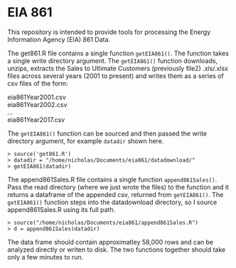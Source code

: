 # EIA 861 

This repository is intended to provide tools for processing the Energy Information Agency (EIA) 861 Data.

The get861.R file contains a single function `getEIA861()`.  The function takes a single write directory argument. The `getEIA861()` function downloads, unzips, extracts the Sales to Ultimate Customers (previously file2) .xls/.xlsx files across several years (2001 to present) and writes them as a series of csv files of the form:  

eia861Year2001.csv     
eia861Year2002.csv    
...  
eia861Year2017.csv  

The `getEIA861()` function can be sourced and then passed the write directory argument, for example `datadir` shown here.

```{r}
> source('get861.R')
> datadir = "/home/nicholas/Documents/eia861/datadownload/"
> getEIA861(datadir)
```

The append861Sales.R file contains a single function `append861Sales()`.  Pass the read directory (where we just wrote the files) to the function and it returns a dataframe of the appended csv, returned from `getEIA861()`.  The `getEIA861()` function steps into the datadownload directory, so I source append861Sales.R using its full path. 

```{r}
> source("/home/nicholas/Documents/eia861/append861Sales.R")
> d = append861Sales(datadir)
```

The data frame should contain approximatley 58,000 rows and can be analyzed directly or writen to disk. The two functions together should take only a few minutes to run. 
